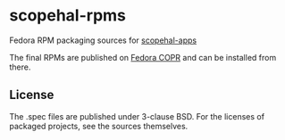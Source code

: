 # scopehal-rpms

Fedora RPM packaging sources for [scopehal-apps](https://github.com/azonenberg/scopehal-apps)

The final RPMs are published on [Fedora COPR](https://copr.fedorainfracloud.org/coprs/electroniceel/scopehal/) and can be installed from there.

## License

The .spec files are published under 3-clause BSD. For the licenses of packaged projects, see the sources themselves.
